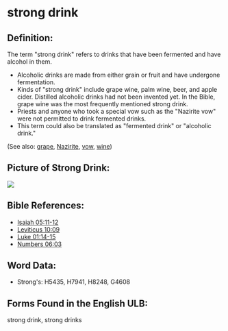 # strong drink

## Definition:

The term "strong drink" refers to drinks that have been fermented and have alcohol in them.

* Alcoholic drinks are made from either grain or fruit and have undergone fermentation.
* Kinds of "strong drink" include grape wine, palm wine, beer, and apple cider. Distilled alcoholic drinks had not been invented yet. In the Bible, grape wine was the most frequently mentioned strong drink.
* Priests and anyone who took a special vow such as the "Nazirite vow" were not permitted to drink fermented drinks.
* This term could also be translated as "fermented drink" or "alcoholic drink."

(See also: [grape](../other/grape.md), [Nazirite](../kt/nazirite.md), [vow](../kt/vow.md), [wine](../other/wine.md))

## Picture of Strong Drink:

<a href="https://content.bibletranslationtools.org/WycliffeAssociates/en_tw/raw/branch/master/PNGs/s/Strongdrink.png"><img src="https://content.bibletranslationtools.org/WycliffeAssociates/en_tw/raw/branch/master/PNGs/s/Strongdrink.png" ></a>

## Bible References:

* [Isaiah 05:11-12](rc://en/tn/help/isa/05/11)
* [Leviticus 10:09](rc://en/tn/help/lev/10/09)
* [Luke 01:14-15](rc://en/tn/help/luk/01/14)
* [Numbers 06:03](rc://en/tn/help/num/06/03)

## Word Data:

* Strong's: H5435, H7941, H8248, G4608

## Forms Found in the English ULB:

strong drink, strong drinks
